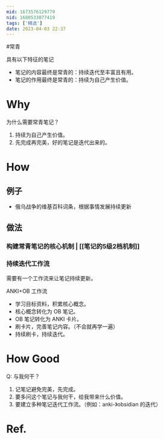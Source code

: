 ```yaml
---
mid: 1673576129779
nid: 1680533077419
tags: ['精选']
date: 2023-04-03 22:37
---
```

#常青 

具有以下特征的笔记
- 笔记的内容最终是常青的：持续迭代至丰富且有用。
- 笔记的作用最终是常青的：持续为自己产生价值。

# Why

为什么需要常青笔记？
1. 持续为自己产生价值。
2. 先完成再完美，好的笔记是迭代出来的。

# How

## 例子

- 俄乌战争的维基百科词条，根据事情发展持续更新

## 做法

### 构建常青笔记的核心机制 | [[笔记的5级2档机制]]

### 持续迭代工作流

需要有一个工作流来让笔记持续更新。

ANKI+OB 工作流
- 学习目标资料，积累核心概念。
- 核心概念转化为 OB 笔记。
- OB 笔记转化为 ANKI 卡片。
- 刷卡片，完善笔记内容。（不会就再学一遍）
- 持续刷卡，持续迭代。
# How Good

Q: 与我何干？
1. 记笔记避免完美，先完成。
2. 要多问这个笔记与我何干，给我带来什么价值。
5. 要建立多种笔记迭代工作流。（例如：anki-》obsidian 的迭代）


# Ref.

